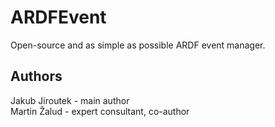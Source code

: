# ARDFEvent

Open-source and as simple as possible ARDF event manager.

## Authors

Jakub Jiroutek - main author  
Martin Žalud - expert consultant, co-author